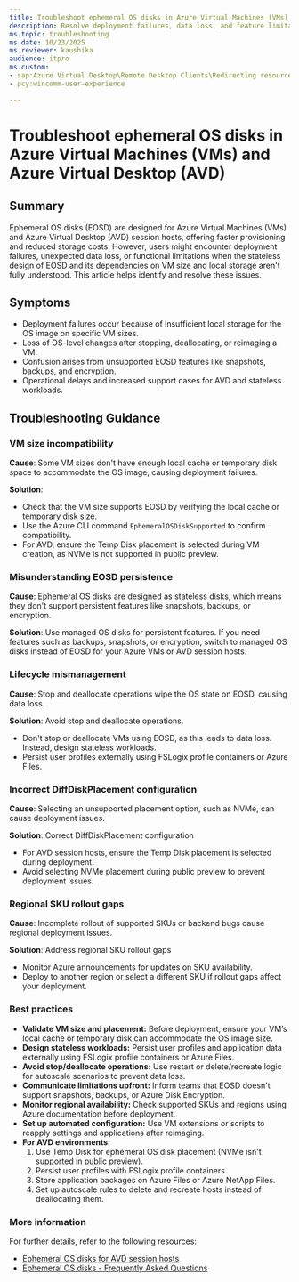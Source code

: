 ```yaml
---
title: Troubleshoot ephemeral OS disks in Azure Virtual Machines (VMs) and Azure Virtual Desktop (AVD)
description: Resolve deployment failures, data loss, and feature limitations with ephemeral OS disks for Azure Virtual Machines (VMs) and Azure Virtual Desktop (AVD). Get troubleshooting steps and best practices.
ms.topic: troubleshooting
ms.date: 10/23/2025
ms.reviewer: kaushika
audience: itpro
ms.custom: 
- sap:Azure Virtual Desktop\Remote Desktop Clients\Redirecting resources via the client
- pcy:wincomm-user-experience

---
```

# Troubleshoot ephemeral OS disks in Azure Virtual Machines (VMs) and Azure Virtual Desktop (AVD)

## Summary

Ephemeral OS disks (EOSD) are designed for Azure Virtual Machines (VMs) and Azure Virtual Desktop (AVD) session hosts, offering faster provisioning and reduced storage costs. However, users might encounter deployment failures, unexpected data loss, or functional limitations when the stateless design of EOSD and its dependencies on VM size and local storage aren't fully understood. This article helps identify and resolve these issues.

## Symptoms

- Deployment failures occur because of insufficient local storage for the OS image on specific VM sizes.
- Loss of OS-level changes after stopping, deallocating, or reimaging a VM.
- Confusion arises from unsupported EOSD features like snapshots, backups, and encryption.
- Operational delays and increased support cases for AVD and stateless workloads.

## Troubleshooting Guidance

### VM size incompatibility

**Cause**: Some VM sizes don't have enough local cache or temporary disk space to accommodate the OS image, causing deployment failures.

**Solution**:

- Check that the VM size supports EOSD by verifying the local cache or temporary disk size.
- Use the Azure CLI command `EphemeralOSDiskSupported` to confirm compatibility.
- For AVD, ensure the Temp Disk placement is selected during VM creation, as NVMe is not supported in public preview.

### Misunderstanding EOSD persistence

**Cause**: Ephemeral OS disks are designed as stateless disks, which means they don't support persistent features like snapshots, backups, or encryption.

**Solution**: Use managed OS disks for persistent features. If you need features such as backups, snapshots, or encryption, switch to managed OS disks instead of EOSD for your Azure VMs or AVD session hosts.

### Lifecycle mismanagement

**Cause**: Stop and deallocate operations wipe the OS state on EOSD, causing data loss.

**Solution**: Avoid stop and deallocate operations.

- Don't stop or deallocate VMs using EOSD, as this leads to data loss. Instead, design stateless workloads.
- Persist user profiles externally using FSLogix profile containers or Azure Files.

### Incorrect DiffDiskPlacement configuration

**Cause**: Selecting an unsupported placement option, such as NVMe, can cause deployment issues.

**Solution**: Correct DiffDiskPlacement configuration

- For AVD session hosts, ensure the Temp Disk placement is selected during deployment.
- Avoid selecting NVMe placement during public preview to prevent deployment issues.

### Regional SKU rollout gaps

**Cause**: Incomplete rollout of supported SKUs or backend bugs cause regional deployment issues.

**Solution**: Address regional SKU rollout gaps

- Monitor Azure announcements for updates on SKU availability.
- Deploy to another region or select a different SKU if rollout gaps affect your deployment.

### Best practices
- **Validate VM size and placement:** Before deployment, ensure your VM’s local cache or temporary disk can accommodate the OS image size.
- **Design stateless workloads:** Persist user profiles and application data externally using FSLogix profile containers or Azure Files.
- **Avoid stop/deallocate operations:** Use restart or delete/recreate logic for autoscale scenarios to prevent data loss.
- **Communicate limitations upfront:** Inform teams that EOSD doesn't support snapshots, backups, or Azure Disk Encryption.
- **Monitor regional availability:** Check supported SKUs and regions using Azure documentation before deployment.
- **Set up automated configuration:** Use VM extensions or scripts to reapply settings and applications after reimaging.
- **For AVD environments:**
    1. Use Temp Disk for ephemeral OS disk placement (NVMe isn't supported in public preview).
    1. Persist user profiles with FSLogix profile containers.
    1. Store application packages on Azure Files or Azure NetApp Files.
    1. Set up autoscale rules to delete and recreate hosts instead of deallocating them.

### More information

For further details, refer to the following resources:
- [Ephemeral OS disks for AVD session hosts](/azure/virtual-desktop/deploy/session-hosts/ephemeral-os-disks)
- [Ephemeral OS disks - Frequently Asked Questions](/azure/virtual-machines/ephemeral-os-disks-faq)